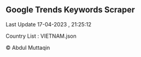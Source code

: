 

## Google Trends Keywords Scraper 
 
Last Update 17-04-2023 , 21:25:12

Country List :
VIETNAM.json



© Abdul Muttaqin 
